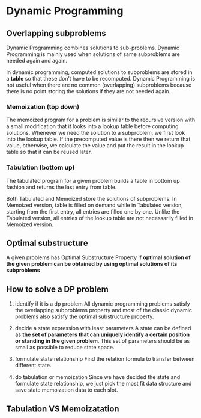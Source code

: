 # Dynamic Programming

## Overlapping subproblems

Dynamic Programming combines solutions to sub-problems. Dynamic Programming is mainly used when solutions of same subproblems are needed again and again.

In dynamic programming, computed solutions to subproblems are stored in a **table** so that these don’t have to be recomputed.  Dynamic Programming is not useful when there are no common (overlapping) subproblems because there is no point storing the solutions if they are not needed again. 

### Memoization (top down)
The memoized program for a problem is similar to the recursive version with a small modification that it looks into a lookup table before computing solutions. Whenever we need the solution to a subproblem, we first look into the lookup table. If the precomputed value is there then we return that value, otherwise, we calculate the value and put the result in the lookup table so that it can be reused later.

### Tabulation (bottom up)
The tabulated program for a given problem builds a table in bottom up fashion and returns the last entry from table.

Both Tabulated and Memoized store the solutions of subproblems. In Memoized version, table is filled on demand while in Tabulated version, starting from the first entry, all entries are filled one by one. Unlike the Tabulated version, all entries of the lookup table are not necessarily filled in Memoized version. 

## Optimal substructure
A given problems has Optimal Substructure Property if **optimal solution of the given problem can be obtained by using optimal solutions of its subproblems**

## How to solve a DP problem

1. identify if it is a dp problem
	All dynamic programming problems satisfy the overlapping subproblems property and most of the classic dynamic problems also satisfy the optimal substructure property. 

2. decide a state expression with least parameters
	A state can be defined as **the set of parameters that can uniquely identify a certain position or standing in the given problem**. This set of parameters should be as small as possible to reduce state space.

3. formulate state relationship
	Find the relation formula to transfer between different state.

4. do tabulation or memoization
	Since we have decided the state and formulate state relationship, we just pick the most fit data structure and save state memoization data to each slot.

## Tabulation VS Memoizatation
[]()